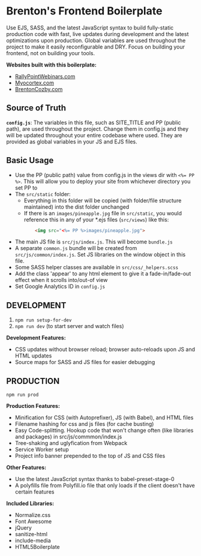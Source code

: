 # Brenton's Frontend Boilerplate
Use EJS, SASS, and the latest JavaScript syntax to build fully-static production code with fast, live updates during development and the latest optimizations upon production. Global variables are used throughout the project to make it easily reconfigurable and DRY. Focus on building your frontend, not on building your tools.

**Websites built with this boilerplate:**
- [RallyPointWebinars.com](https://rallypointwebinars.com "Rally Point Webinars website")
- [Myocortex.com](https://myocortex.com "Myocortex website")
- [BrentonCozby.com](https://brentoncozby.com "Brenton Cozby's software development portfolio")

## Source of Truth
**`config.js`**: The variables in this file, such as SITE_TITLE and PP (public path), are used throughout the project. Change them in config.js and they will be updated throughout your entire codebase where used. They are provided as global variables in your JS and EJS files.

## Basic Usage
- Use the PP (public path) value from config.js in the views dir with `<%= PP %>`. This will allow you to deploy your site from whichever directory you set PP to
- The `src/static` folder:
    - Everything in this folder will be copied (with folder/file structure maintained) into the dist folder unchanged
    - If there is an `images/pineapple.jpg` file in `src/static`, you would reference this in any of your *.ejs files (`src/views`) like this:
        ```html
            <img src="<%= PP %>images/pineapple.jpg">
        ```
- The main JS file is `src/js/index.js`. This will become `bundle.js`
- A separate `common.js` bundle will be created from `src/js/common/index.js`. Set JS libraries on the window object in this file.
- Some SASS helper classes are available in `src/css/_helpers.scss`
- Add the class 'appear' to any html element to give it a fade-in/fade-out effect when it scrolls into/out-of view
- Set Google Analytics ID in `config.js`

## DEVELOPMENT

1. ```npm run setup-for-dev```
2. ```npm run dev``` (to start server and watch files)

**Development Features:**
- CSS updates without browser reload; browser auto-reloads upon JS and HTML updates
- Source maps for SASS and JS files for easier debugging

## PRODUCTION

```npm run prod```

**Production Features:**
- Minification for CSS (with Autoprefixer), JS (with Babel), and HTML files
- Filename hashing for css and js files (for cache busting)
- Easy Code-splitting. Hookup code that won't change often (like libraries and packages) in src/js/commmon/index.js
- Tree-shaking and uglyfication from Webpack
- Service Worker setup
- Project info banner prepended to the top of JS and CSS files

**Other Features:**
- Use the latest JavaScript syntax thanks to babel-preset-stage-0
- A polyfills file from Polyfill.io file that only loads if the client doesn't have certain features

**Included Libraries:**
- Normalize.css
- Font Awesome
- jQuery
- sanitize-html
- include-media
- HTML5Boilerplate
